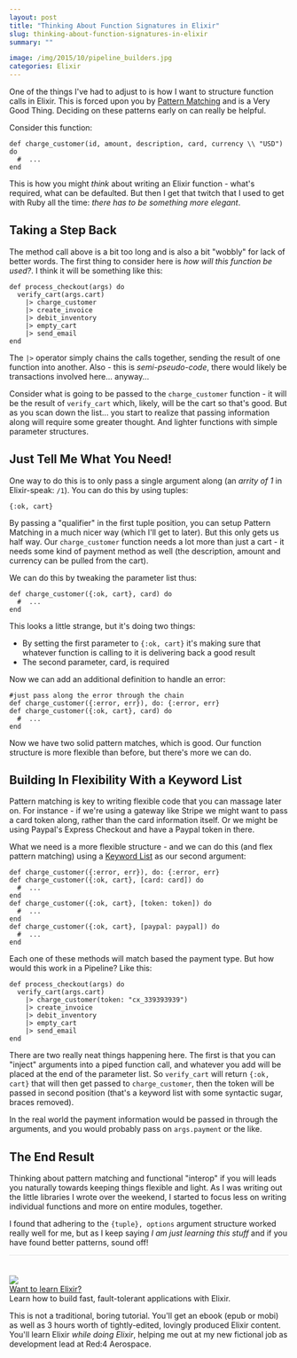 ```yaml
---
layout: post
title: "Thinking About Function Signatures in Elixir"
slug: thinking-about-function-signatures-in-elixir
summary: ""

image: /img/2015/10/pipeline_builders.jpg
categories: Elixir
---
```


One of the things I've had to adjust to is how I want to structure function calls in Elixir. This is forced upon you by [Pattern Matching](http://elixir-lang.org/getting-started/pattern-matching.html) and is a Very Good Thing. Deciding on these patterns early on can really be helpful.

Consider this function:

```
def charge_customer(id, amount, description, card, currency \\ "USD") do
  #  ...
end
```

This is how you might *think* about writing an Elixir function - what's required, what can be defaulted. But then I get that twitch that I used to get with Ruby all the time: *there has to be something more elegant*.

## Taking a Step Back

The method call above is a bit too long and is also a bit "wobbly" for lack of better words. The first thing to consider here is *how will this function be used?*. I think it will be something like this:

```
def process_checkout(args) do
  verify_cart(args.cart)
    |> charge_customer
    |> create_invoice
    |> debit_inventory
    |> empty_cart
    |> send_email
end
```

The `|>` operator simply chains the calls together, sending the result of one function into another. Also - this is *semi-pseudo-code*, there would likely be transactions involved here... anyway...

Consider what is going to be passed to the `charge_customer` function - it will be the result of `verify_cart` which, likely, will be the cart so that's good. But as you scan down the list... you start to realize that passing information along will require some greater thought. And lighter functions with simple parameter structures.

## Just Tell Me What You Need!

One way to do this is to only pass a single argument along (an *arrity of 1* in Elixir-speak: `/1`). You can do this by using tuples:

```
{:ok, cart}
```

By passing a "qualifier" in the first tuple position, you can setup Pattern Matching in a much nicer way (which I'll get to later). But this only gets us half way. Our `charge_customer` function needs a lot more than just a cart - it needs some kind of payment method as well (the description, amount and currency can be pulled from the cart).

We can do this by tweaking the parameter list thus:

```
def charge_customer({:ok, cart}, card) do
  #  ...
end
```

This looks a little strange, but it's doing two things:

 - By setting the first parameter to `{:ok, cart}` it's making sure that whatever function is calling to it is delivering back a good result
 - The second parameter, card, is required

Now we can add an additional definition to handle an error:

```
#just pass along the error through the chain
def charge_customer({:error, err}), do: {:error, err}
def charge_customer({:ok, cart}, card) do
  #  ...
end
```

Now we have two solid pattern matches, which is good. Our function structure is more flexible than before, but there's more we can do.

## Building In Flexibility With a Keyword List

Pattern matching is key to writing flexible code that you can massage later on. For instance - if we're using a gateway like Stripe we might want to pass a card token along, rather than the card information itself. Or we might be using Paypal's Express Checkout and have a Paypal token in there.

What we need is a more flexible structure - and we can do this (and flex pattern matching) using a [Keyword List](http://elixir-lang.org/getting-started/maps-and-dicts.html) as our second argument:

```
def charge_customer({:error, err}), do: {:error, err}
def charge_customer({:ok, cart}, [card: card]) do
  #  ...
end
def charge_customer({:ok, cart}, [token: token]) do
  #  ...
end
def charge_customer({:ok, cart}, [paypal: paypal]) do
  #  ...
end
```

Each one of these methods will match based the payment type. But how would this work in a Pipeline? Like this:

```
def process_checkout(args) do
  verify_cart(args.cart)
    |> charge_customer(token: "cx_339393939")
    |> create_invoice
    |> debit_inventory
    |> empty_cart
    |> send_email
end
```

There are two really neat things happening here. The first is that you can "inject" arguments into a piped function call, and whatever you add will be placed at the end of the parameter list. So `verify_cart` will return `{:ok, cart}` that will then get passed to `charge_customer`, then the token will be passed in second position (that's a keyword list with some syntactic sugar, braces removed).

In the real world the payment information would be passed in through the arguments, and you would probably pass on `args.payment` or the like.

## The End Result

Thinking about pattern matching and functional "interop" if you will leads you naturally towards keeping things flexible and light. As I was writing out the little libraries I wrote over the weekend, I started to focus less on writing individual functions and more on entire modules, together.

I found that adhering to the `{tuple}, options` argument structure worked really well for me, but as I keep saying *I am just learning this stuff* and if you have found better patterns, sound off!

<div class="ui items" style="padding-top:36px;border-top:1px solid #e5e5e5;">
  <div class="item">
    <div class="image">
      <a href="https://goo.gl/zvMHWK" target=_blank>
        <img src="/img/red4_product_slide.png">
      </a>
    </div>
    <div class="content">
      <a class="header" href="https://goo.gl/zvMHWK">Want to learn Elixir?</a>
      <div class="meta">
        <span>Learn how to build fast, fault-tolerant applications with Elixir.</span>
      </div>
      <div class="description">
        <p>
          This is not a traditional, boring tutorial. You'll get an ebook (epub or mobi) as well as 3 hours worth of tightly-edited,
          lovingly produced Elixir content. You'll learn Elixir <i> while doing Elixir</i>, helping me out at my new fictional job
          as development lead at Red:4 Aerospace.
        </p>
      </div>
    </div>
  </div>
</div>
